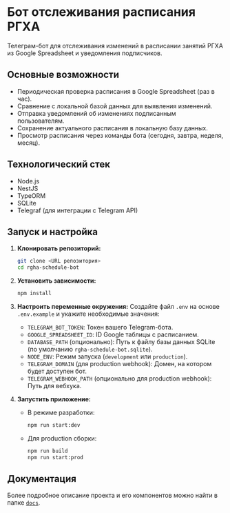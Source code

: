 # Бот отслеживания расписания РГХА

Телеграм-бот для отслеживания изменений в расписании занятий РГХА из Google Spreadsheet и уведомления подписчиков.

## Основные возможности

*   Периодическая проверка расписания в Google Spreadsheet (раз в час).
*   Сравнение с локальной базой данных для выявления изменений.
*   Отправка уведомлений об изменениях подписанным пользователям.
*   Сохранение актуального расписания в локальную базу данных.
*   Просмотр расписания через команды бота (сегодня, завтра, неделя, месяц).

## Технологический стек

*   Node.js
*   NestJS
*   TypeORM
*   SQLite
*   Telegraf (для интеграции с Telegram API)

## Запуск и настройка

1.  **Клонировать репозиторий:**
    ```bash
    git clone <URL репозитория>
    cd rgha-schedule-bot
    ```
2.  **Установить зависимости:**
    ```bash
    npm install
    ```
3.  **Настроить переменные окружения:**
    Создайте файл `.env` на основе `.env.example` и укажите необходимые значения:
    *   `TELEGRAM_BOT_TOKEN`: Токен вашего Telegram-бота.
    *   `GOOGLE_SPREADSHEET_ID`: ID Google таблицы с расписанием.
    *   `DATABASE_PATH` (опционально): Путь к файлу базы данных SQLite (по умолчанию `rgha-schedule-bot.sqlite`).
    *   `NODE_ENV`: Режим запуска (`development` или `production`).
    *   `TELEGRAM_DOMAIN` (для production webhook): Домен, на котором будет доступен бот.
    *   `TELEGRAM_WEBHOOK_PATH` (опционально для production webhook): Путь для вебхука.

4.  **Запустить приложение:**
    *   В режиме разработки:
        ```bash
        npm run start:dev
        ```
    *   Для production сборки:
        ```bash
        npm run build
        npm run start:prod
        ```

## Документация

Более подробное описание проекта и его компонентов можно найти в папке [`docs`](./docs/README.md).

